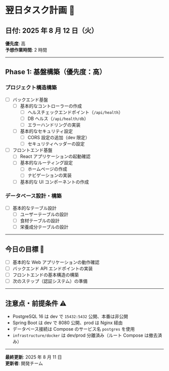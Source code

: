 # 翌日タスク計画 📅

## 日付: 2025 年 8 月 12 日（火）

**優先度**: 高  
**予想作業時間**: 2 時間

---

## Phase 1: 基盤構築（優先度：高）

### プロジェクト構造構築

- [ ] バックエンド基盤
  - [ ] 基本的なコントローラーの作成
    - [ ] ヘルスチェックエンドポイント（`/api/health`）
    - [ ] DB ヘルス（`/api/health/db`）
    - [ ] エラーハンドリングの実装
  - [ ] 基本的なセキュリティ設定
    - [ ] CORS 設定の追加（dev 限定）
    - [ ] セキュリティヘッダーの設定
- [ ] フロントエンド基盤
  - [ ] React アプリケーションの起動確認
  - [ ] 基本的なルーティング設定
    - [ ] ホームページの作成
    - [ ] ナビゲーションの実装
  - [ ] 基本的な UI コンポーネントの作成

### データベース設計・構築

- [ ] 基本的なテーブル設計
  - [ ] ユーザーテーブルの設計
  - [ ] 食材テーブルの設計
  - [ ] 栄養成分テーブルの設計

---

## 今日の目標 🎯

- [ ] 基本的な Web アプリケーションの動作確認
- [ ] バックエンド API エンドポイントの実装
- [ ] フロントエンドの基本構造の構築
- [ ] 次のステップ（認証システム）の準備

---

## 注意点・前提条件 ⚠️

- PostgreSQL 16 は dev で `15432:5432` 公開、本番は非公開
- Spring Boot は dev で 8080 公開、prod は Nginx 経由
- データベース接続は Compose のサービス名 `postgres` を使用
- `infrastructure/docker` は dev/prod 分離済み（ルート Compose は撤去済み）

---

**最終更新**: 2025 年 8 月 11 日  
**更新者**: 開発チーム
